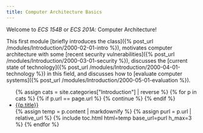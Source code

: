 ```yaml
---
title: Computer Architecture Basics
---
```


Welcome to *ECS 154B* or *ECS 201A*: Computer Architecture!

This first module [briefly introduces the class]({% post_url /modules/Introduction/2000-02-01-intro %}), motivates computer architecture with some [recent security vulnerabilities]({% post_url /modules/Introduction/2000-03-01-security %}), discusses the [current state of technology]({% post_url /modules/Introduction/2000-04-01-technology %}) in this field, and discusses how to [evaluate computer systems]({% post_url /modules/Introduction/2000-05-01-evaluation %}).

<ul>
{% assign cats = site.categories["Introduction"] | reverse %}
{% for p in cats %}
    {% if p.url == page.url %}
        {% continue %}
    {% endif %}
    <li>
        <a href="{{p.url | relative_url}}"> {{p.title}} </a>
    </li>
    {% assign temp = p.content | markdownify %}
    {% assign purl = p.url | relative_url %}
    {% include toc.html html=temp base_url=purl h_max=3 %}
{% endfor %}
</ul>
